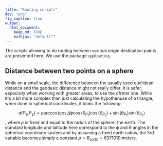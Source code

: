 ```yaml
---
title: "Routing scripts"
dev: "png"
fig_caption: true
output: 
  html_document:
    keep_md: TRUE
    mathjax: "default""
---
```




The scripts allowing to do routing between various origin destination points are presented here. We use the package `cppRouting`. 

## Distance between two points on a sphere

While on a small scale, the difference between the usually used euclidean distance and the geodesic distance might not really differ, it is safer, especially when working with greater areas, to use the ofrmer one. While it's a bit more complex than just calculating the hypothenuse of a triangle, when done in spherical coordinates, it looks the following:

$$d(P_1,P_2)=\rho\arccos(\cos\Delta\phi\cos(\theta_{P_1})\cos(\theta_{P_2})+\sin(\theta_{P_1})\sin(\theta_{P_2})$$, where $\rho$ is fixed and equal to the raduis of the sphere, the earth. The standard longitude and latitude here correspond to the $\phi$ and $\theta$ angles in the spherical coordinate system and by assuming a fixed earth radius, the 3rd variable becomes simply a constant $\rho = R_{earth} = 6371010$ meters. 
